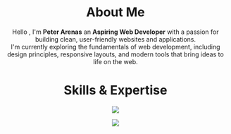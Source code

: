 <div align="center">

# About Me
Hello , I'm **Peter Arenas** an **Aspiring Web Developer** with a passion for building clean, user-friendly websites and applications.  
I'm currently exploring the fundamentals of web development, including design principles, responsive layouts, and modern tools that bring ideas to life on the web.

# Skills & Expertise
<p align="center">
  <a href="https://skillicons.dev">
    <img src="https://skillicons.dev/icons?i=html,css,js,php,kotlin,react,express,laravel,mysql,git" />
  </a>
</p>

[![](https://visitcount.itsvg.in/api?id=Petsyy&icon=0&color=0)](https://visitcount.itsvg.in)

</div>
